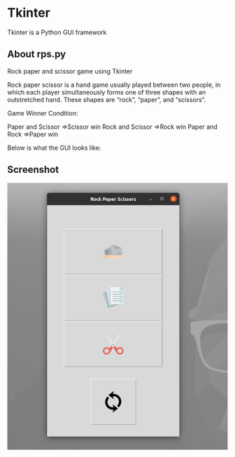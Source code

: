 # Tkinter 

Tkinter is a Python GUI framework

## About rps.py
Rock paper and scissor game using Tkinter

Rock paper scissor is a hand game usually played between two people, 
in which each player simultaneously forms one of three shapes with an outstretched hand. 
These shapes are “rock”, “paper”, and “scissors”.

Game Winner Condition:

Paper and Scissor =>Scissor win
Rock and Scissor =>Rock win
Paper and Rock =>Paper win

Below is what the GUI looks like:

## Screenshot
![img](jpg.png)

